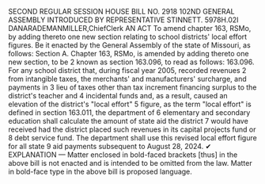 SECOND REGULAR SESSION
HOUSE BILL NO. 2918
102ND GENERAL ASSEMBLY
INTRODUCED BY REPRESENTATIVE STINNETT.
5978H.02I DANARADEMANMILLER,ChiefClerk
AN ACT
To amend chapter 163, RSMo, by adding thereto one new section relating to school districts'
local effort figures.
Be it enacted by the General Assembly of the state of Missouri, as follows:
Section A. Chapter 163, RSMo, is amended by adding thereto one new section, to be
2 known as section 163.096, to read as follows:
163.096. For any school district that, during fiscal year 2005, recorded revenues
2 from intangible taxes, the merchants' and manufacturers' surcharge, and payments in
3 lieu of taxes other than tax increment financing surplus to the district's teacher and
4 incidental funds and, as a result, caused an elevation of the district's "local effort"
5 figure, as the term "local effort" is defined in section 163.011, the department of
6 elementary and secondary education shall calculate the amount of state aid the district
7 would have received had the district placed such revenues in its capital projects fund or
8 debt service fund. The department shall use this revised local effort figure for all state
9 aid payments subsequent to August 28, 2024.
✔
EXPLANATION — Matter enclosed in bold-faced brackets [thus] in the above bill is not enacted and is
intended to be omitted from the law. Matter in bold-face type in the above bill is proposed language.